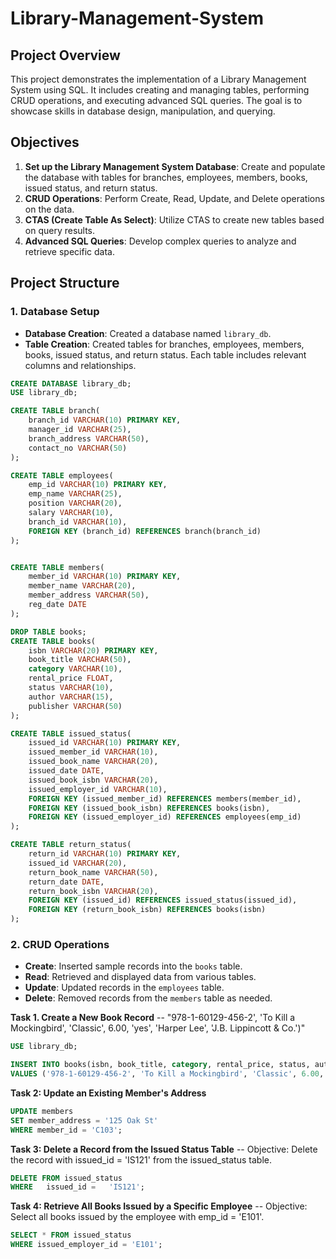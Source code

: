# Library-Management-System

## Project Overview

This project demonstrates the implementation of a Library Management System using SQL. It includes creating and managing tables, performing CRUD operations, and executing advanced SQL queries. The goal is to showcase skills in database design, manipulation, and querying.

## Objectives

1. **Set up the Library Management System Database**: Create and populate the database with tables for branches, employees, members, books, issued status, and return status.
2. **CRUD Operations**: Perform Create, Read, Update, and Delete operations on the data.
3. **CTAS (Create Table As Select)**: Utilize CTAS to create new tables based on query results.
4. **Advanced SQL Queries**: Develop complex queries to analyze and retrieve specific data.

## Project Structure

### 1. Database Setup

- **Database Creation**: Created a database named `library_db`.
- **Table Creation**: Created tables for branches, employees, members, books, issued status, and return status. Each table includes relevant columns and relationships.

```sql
CREATE DATABASE library_db;
USE library_db;

CREATE TABLE branch( 
	branch_id VARCHAR(10) PRIMARY KEY,
	manager_id VARCHAR(25),
    branch_address VARCHAR(50),
    contact_no VARCHAR(50)
);

CREATE TABLE employees(
	emp_id VARCHAR(10) PRIMARY KEY,
    emp_name VARCHAR(25),
    position VARCHAR(20),
    salary VARCHAR(10),
    branch_id VARCHAR(10),
    FOREIGN KEY (branch_id) REFERENCES branch(branch_id)
);


CREATE TABLE members(
	member_id VARCHAR(10) PRIMARY KEY,
    member_name VARCHAR(20),
    member_address VARCHAR(50),
    reg_date DATE
);

DROP TABLE books;
CREATE TABLE books(
	isbn VARCHAR(20) PRIMARY KEY,
    book_title VARCHAR(50),
    category VARCHAR(10),
    rental_price FLOAT,
    status VARCHAR(10),
    author VARCHAR(15),
    publisher VARCHAR(50)
);

CREATE TABLE issued_status(
	issued_id VARCHAR(10) PRIMARY KEY,
    issued_member_id VARCHAR(10),
    issued_book_name VARCHAR(20),
    issued_date DATE,
    issued_book_isbn VARCHAR(20),
    issued_employer_id VARCHAR(10),
    FOREIGN KEY (issued_member_id) REFERENCES members(member_id),
    FOREIGN KEY (issued_book_isbn) REFERENCES books(isbn),
    FOREIGN KEY (issued_employer_id) REFERENCES employees(emp_id)
);

CREATE TABLE return_status(
	return_id VARCHAR(10) PRIMARY KEY,
    issued_id VARCHAR(20),
    return_book_name VARCHAR(50),
    return_date DATE,
    return_book_isbn VARCHAR(20),
    FOREIGN KEY (issued_id) REFERENCES issued_status(issued_id),
    FOREIGN KEY (return_book_isbn) REFERENCES books(isbn)
);
```

### 2. CRUD Operations

- **Create**: Inserted sample records into the `books` table.
- **Read**: Retrieved and displayed data from various tables.
- **Update**: Updated records in the `employees` table.
- **Delete**: Removed records from the `members` table as needed.

**Task 1. Create a New Book Record**
-- "978-1-60129-456-2', 'To Kill a Mockingbird', 'Classic', 6.00, 'yes', 'Harper Lee', 'J.B. Lippincott & Co.')"
```sql
USE library_db;

INSERT INTO books(isbn, book_title, category, rental_price, status, author, publisher)
VALUES ('978-1-60129-456-2', 'To Kill a Mockingbird', 'Classic', 6.00, 'yes', 'Harper Lee', 'J.B. Lippincott & Co.');
```

**Task 2: Update an Existing Member's Address**

```sql
UPDATE members
SET member_address = '125 Oak St'
WHERE member_id = 'C103';
```

**Task 3: Delete a Record from the Issued Status Table**
-- Objective: Delete the record with issued_id = 'IS121' from the issued_status table.

```sql
DELETE FROM issued_status
WHERE   issued_id =   'IS121';
```

**Task 4: Retrieve All Books Issued by a Specific Employee**
-- Objective: Select all books issued by the employee with emp_id = 'E101'.
```sql
SELECT * FROM issued_status
WHERE issued_employer_id = 'E101';
```




